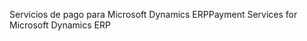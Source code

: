 <span data-ttu-id="34f8a-101">Servicios de pago para Microsoft Dynamics ERP</span><span class="sxs-lookup"><span data-stu-id="34f8a-101">Payment Services for Microsoft Dynamics ERP</span></span>